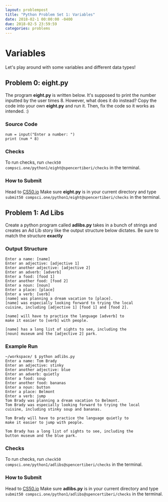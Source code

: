 ```yaml
---
layout: problempost
title: "Python Problem Set 1: Variables"
date: 2018-02-1 00:00:00 -0400
due: 2018-02-5 23:59:59
categories: problems
---
```


# Variables

Let's play around with some variables and different data types!

## Problem 0: eight.py

The program **eight.py** is written below. It's supposed to print the number inputted by the user times 8. However, what does it do instead? Copy the code into your own **eight.py** and run it. Then, fix the code so it works as intended. :)

### Source Code

```
num = input("Enter a number: ")
print (num * 8)
```

### Checks

To run checks, run `check50 compsci.one/python1/eight@spencertiberi/checks` in the terminal.

### How to Submit

Head to [CS50.io](cs50.io) Make sure **eight.py** is in your current directory and type `submit50 compsci.one/python1/eight@spencertiberi/checks` in the terminal.

## Problem 1: Ad Libs

Create a python program called **adlibs.py** takes in a bunch of strings and creates an Ad Lib story like the output structure below dictates. Be sure to match the structure **exactly**

### Output Structure
```
Enter a name: [name]
Enter an adjective: [adjective 1]
Enter another adjective: [adjective 2]
Enter an adverb: [adverb]
Enter a food: [food 1]
Enter another food: [food 2]
Enter a noun: [noun]
Enter a place: [place]
Enter a verb: [verb]
[name] was planning a dream vacation to [place].
[name] was especially looking forward to trying the local
cuisine, including [adjective 1] [food 1] and [food 2].

[name] will have to practice the language [adverb] to
make it easier to [verb] with people.

[name] has a long list of sights to see, including the
[noun] museum and the [adjective 2] park.
```

### Example Run

```
~/workspace/ $ python adlibs.py
Enter a name: Tom Brady
Enter an adjective: stinky
Enter another adjective: blue
Enter an adverb: quietly
Enter a food: soup
Enter another food: bananas
Enter a noun: button
Enter a place: Belmont
Enter a verb: jump
Tom Brady was planning a dream vacation to Belmont.
Tom Brady was especially looking forward to trying the local
cuisine, including stinky soup and bananas.

Tom Brady will have to practice the language quietly to
make it easier to jump with people.

Tom Brady has a long list of sights to see, including the
button museum and the blue park.
```

### Checks

To run checks, run `check50 compsci.one/python1/adlibs@spencertiberi/checks` in the terminal.

### How to Submit

Head to [CS50.io](cs50.io) Make sure **adlibs.py** is in your current directory and type `submit50 compsci.one/python1/adlibs@spencertiberi/checks` in the terminal.

